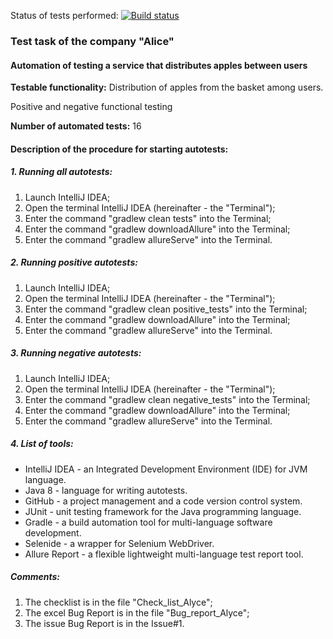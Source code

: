 Status of tests performed:
[![Build status](https://ci.appveyor.com/api/projects/status/1hoaj1pqi7wyit1r?svg=true)](https://ci.appveyor.com/project/AleksandrZhuravel/aqa-diploma)








### Test task of the company "Alice" 
#### Automation of testing a service that distributes apples between users
**Testable functionality:** Distribution of apples from the basket among users.

Positive and negative functional testing

**Number of automated tests:** 16

#### Description of the procedure for starting autotests:

##### 1. Running all autotests:

1) Launch IntelliJ IDEA;
2) Open the terminal IntelliJ IDEA (hereinafter - the "Terminal");
3) Enter the command "gradlew clean tests" into the Terminal;
4) Enter the command "gradlew downloadAllure" into the Terminal;
5) Enter the command "gradlew allureServe" into the Terminal.


##### 2. Running positive autotests:

1) Launch IntelliJ IDEA;
2) Open the terminal IntelliJ IDEA (hereinafter - the "Terminal");
3) Enter the command "gradlew clean positive_tests" into the Terminal;
4) Enter the command "gradlew downloadAllure" into the Terminal;
5) Enter the command "gradlew allureServe" into the Terminal.

##### 3. Running negative autotests:

1) Launch IntelliJ IDEA;
2) Open the terminal IntelliJ IDEA (hereinafter - the "Terminal");
3) Enter the command "gradlew clean negative_tests" into the Terminal;
4) Enter the command "gradlew downloadAllure" into the Terminal;
5) Enter the command "gradlew allureServe" into the Terminal.

##### 4. List of tools:
   * IntelliJ IDEA -  an Integrated Development Environment (IDE) for JVM language.
   * Java 8 - language for writing autotests.
   * GitHub - a project management and a code version control system.
   * JUnit - unit testing framework for the Java programming language. 
   * Gradle - a build automation tool for multi-language software development.
   * Selenide - a wrapper for Selenium WebDriver.
   * Allure Report - a flexible lightweight multi-language test report tool.
     
##### Comments:
1) The checklist is in the file "Check_list_Alyce";
2) The excel Bug Report is in the file "Bug_report_Alyce";
3) The issue Bug Report is in the Issue#1.

